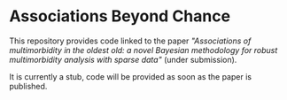 # Associations Beyond Chance

This repository provides code linked to the paper *"Associations of multimorbidity in the oldest old: a novel Bayesian methodology for robust multimorbidity analysis with sparse data"* (under submission).

It is currently a stub, code will be provided as soon as the paper is published.
